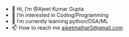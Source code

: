 - 👋 Hi, I’m @Ajeet Kumar Gupta
- 👀 I’m interested in Coding/Programming
- 🌱 I’m currently learning python/DSA/ML
- 📫 How to reach me ajeetmalhar5@gmail.com

<!---
AKG2381/AKG2381 is a ✨ special ✨ repository because its `README.md` (this file) appears on your GitHub profile.
You can click the Preview link to take a look at your changes.
--->

